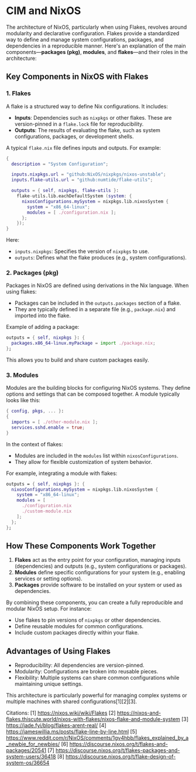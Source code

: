 # CIM and NixOS
The architecture of NixOS, particularly when using Flakes, revolves around modularity and declarative configuration. Flakes provide a standardized way to define and manage system configurations, packages, and dependencies in a reproducible manner. Here's an explanation of the main components—**packages (pkg)**, **modules**, and **flakes**—and their roles in the architecture:

## **Key Components in NixOS with Flakes**

### **1. Flakes**
A flake is a structured way to define Nix configurations. It includes:
- **Inputs**: Dependencies such as `nixpkgs` or other flakes. These are version-pinned in a `flake.lock` file for reproducibility.
- **Outputs**: The results of evaluating the flake, such as system configurations, packages, or development shells.

A typical `flake.nix` file defines inputs and outputs. For example:
```nix
{
  description = "System Configuration";

  inputs.nixpkgs.url = "github:NixOS/nixpkgs/nixos-unstable";
  inputs.flake-utils.url = "github:numtide/flake-utils";

  outputs = { self, nixpkgs, flake-utils }:
    flake-utils.lib.eachDefaultSystem (system: {
      nixosConfigurations.mySystem = nixpkgs.lib.nixosSystem {
        system = "x86_64-linux";
        modules = [ ./configuration.nix ];
      };
    });
}
```
Here:
- `inputs.nixpkgs`: Specifies the version of `nixpkgs` to use.
- `outputs`: Defines what the flake produces (e.g., system configurations).

### **2. Packages (pkg)**
Packages in NixOS are defined using derivations in the Nix language. When using flakes:
- Packages can be included in the `outputs.packages` section of a flake.
- They are typically defined in a separate file (e.g., `package.nix`) and imported into the flake.

Example of adding a package:
```nix
outputs = { self, nixpkgs }: {
  packages.x86_64-linux.myPackage = import ./package.nix;
};
```
This allows you to build and share custom packages easily.

### **3. Modules**
Modules are the building blocks for configuring NixOS systems. They define options and settings that can be composed together. A module typically looks like this:
```nix
{ config, pkgs, ... }:
{
  imports = [ ./other-module.nix ];
  services.sshd.enable = true;
}
```
In the context of flakes:
- Modules are included in the `modules` list within `nixosConfigurations`.
- They allow for flexible customization of system behavior.

For example, integrating a module with flakes:
```nix
outputs = { self, nixpkgs }: {
  nixosConfigurations.mySystem = nixpkgs.lib.nixosSystem {
    system = "x86_64-linux";
    modules = [
      ./configuration.nix
      ./custom-module.nix
    ];
  };
};
```

## **How These Components Work Together**
1. **Flakes** act as the entry point for your configuration, managing inputs (dependencies) and outputs (e.g., system configurations or packages).
2. **Modules** define specific configurations for your system (e.g., enabling services or setting options).
3. **Packages** provide software to be installed on your system or used as dependencies.

By combining these components, you can create a fully reproducible and modular NixOS setup. For instance:
- Use flakes to pin versions of `nixpkgs` or other dependencies.
- Define reusable modules for common configurations.
- Include custom packages directly within your flake.

## **Advantages of Using Flakes**
- Reproducibility: All dependencies are version-pinned.
- Modularity: Configurations are broken into reusable pieces.
- Flexibility: Multiple systems can share common configurations while maintaining unique settings.

This architecture is particularly powerful for managing complex systems or multiple machines with shared configurations[1][2][3].

Citations:
[1] https://nixos.wiki/wiki/Flakes
[2] https://nixos-and-flakes.thiscute.world/nixos-with-flakes/nixos-flake-and-module-system
[3] https://jade.fyi/blog/flakes-arent-real/
[4] https://jameswillia.ms/posts/flake-line-by-line.html
[5] https://www.reddit.com/r/NixOS/comments/1gv4hbb/flakes_explained_by_a_newbie_for_newbies/
[6] https://discourse.nixos.org/t/flakes-and-packages/20541
[7] https://discourse.nixos.org/t/flakes-packages-and-system-users/36418
[8] https://discourse.nixos.org/t/flake-design-of-system-os/36654
